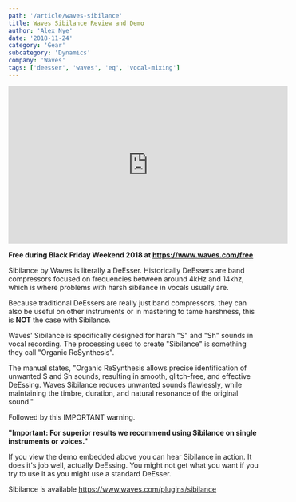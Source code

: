 ```yaml
---
path: '/article/waves-sibilance'
title: Waves Sibilance Review and Demo
author: 'Alex Nye'
date: '2018-11-24'
category: 'Gear'
subcategory: 'Dynamics'
company: 'Waves'
tags: ['deesser', 'waves', 'eq', 'vocal-mixing']
---
```


<iframe width="560" height="315" src="https://www.youtube-nocookie.com/embed/4QmnBAmRTBc" frameborder="0" allow="accelerometer; autoplay; encrypted-media; gyroscope; picture-in-picture" allowfullscreen></iframe>

**Free during Black Friday Weekend 2018 at https://www.waves.com/free**

Sibilance by Waves is literally a DeEsser. Historically DeEssers are band compressors focused on frequencies between around 4kHz and 14khz, which is where problems with harsh sibilance in vocals usually are. 

Because traditional DeEssers are really just band compressors, they can also be useful on other instruments or in mastering to tame harshness, this is **NOT** the case with Sibilance. 

Waves' Sibilance is specifically designed for harsh "S" and "Sh" sounds in vocal recording. The processing used to create "Sibilance" is something they call "Organic ReSynthesis". 

The manual states, "Organic ReSynthesis allows precise identification of unwanted S and Sh sounds, resulting in smooth, glitch-free, and effective DeEssing. Waves Sibilance reduces unwanted sounds flawlessly, while maintaining the timbre, duration, and natural resonance of the original sound."

Followed by this IMPORTANT warning. 

**"Important: For superior results we recommend using Sibilance on single instruments or voices."**

If you view the demo embedded above you can hear Sibilance in action. It does it's job well, actually DeEssing. You might not get what you want if you try to use it as you might use a standard DeEsser. 

Sibilance is available https://www.waves.com/plugins/sibilance

